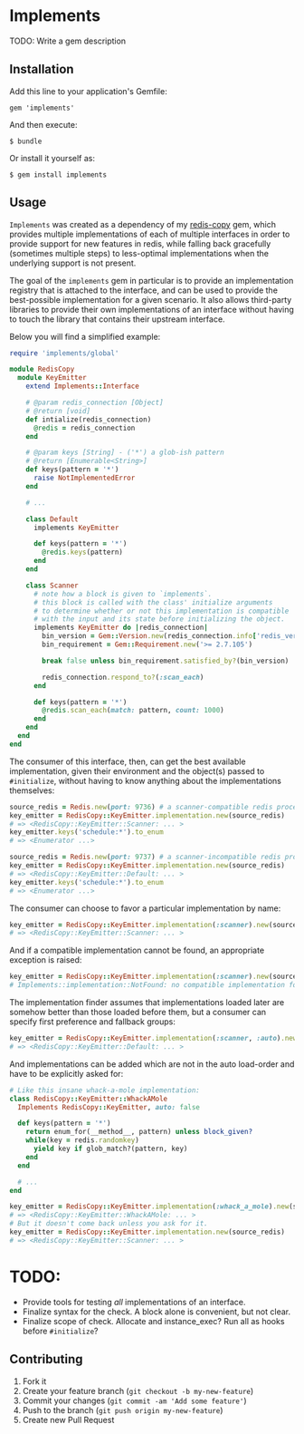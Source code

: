 # Implements

TODO: Write a gem description

## Installation

Add this line to your application's Gemfile:

    gem 'implements'

And then execute:

    $ bundle

Or install it yourself as:

    $ gem install implements

## Usage

`Implements` was created as a dependency of my [redis-copy][] gem, which
provides multiple implementations of each of multiple interfaces in order to
provide support for new features in redis, while falling back gracefully
(sometimes multiple steps) to less-optimal implementations when
the underlying support is not present.

[redis-copy]: https://github.com/yaauie/redis-copy

The goal of the `implements` gem in particular is to provide an implementation
registry that is attached to the interface, and can be used to provide
the best-possible implementation for a given scenario. It also allows
third-party libraries to provide their own implementations of an interface
without having to touch the library that contains their upstream interface.

Below you will find a simplified example:

``` ruby
require 'implements/global'

module RedisCopy
  module KeyEmitter
    extend Implements::Interface

    # @param redis_connection [Object]
    # @return [void]
    def intialize(redis_connection)
      @redis = redis_connection
    end

    # @param keys [String] - ('*') a glob-ish pattern
    # @return [Enumerable<String>]
    def keys(pattern = '*')
      raise NotImplementedError
    end

    # ...

    class Default
      implements KeyEmitter

      def keys(pattern = '*')
        @redis.keys(pattern)
      end
    end

    class Scanner
      # note how a block is given to `implements`.
      # this block is called with the class' initialize arguments
      # to determine whether or not this implementation is compatible
      # with the input and its state before initializing the object.
      implements KeyEmitter do |redis_connection|
        bin_version = Gem::Version.new(redis_connection.info['redis_version'])
        bin_requirement = Gem::Requirement.new('>= 2.7.105')

        break false unless bin_requirement.satisfied_by?(bin_version)

        redis_connection.respond_to?(:scan_each)
      end

      def keys(pattern = '*')
        @redis.scan_each(match: pattern, count: 1000)
      end
    end
  end
end
```

The consumer of this interface, then, can get the best available implementation,
given their environment and the object(s) passed to `#initialize`, without
having to know anything about the implementations themselves:

``` ruby
source_redis = Redis.new(port: 9736) # a scanner-compatible redis process
key_emitter = RedisCopy::KeyEmitter.implementation.new(source_redis)
# => <RedisCopy::KeyEmitter::Scanner: ... >
key_emitter.keys('schedule:*').to_enum
# => <Enumerator ...>

source_redis = Redis.new(port: 9737) # a scanner-incompatible redis process
key_emitter = RedisCopy::KeyEmitter.implementation.new(source_redis)
# => <RedisCopy::KeyEmitter::Default: ... >
key_emitter.keys('schedule:*').to_enum
# => <Enumerator ...>
```

The consumer can choose to favor a particular implementation by name:

``` ruby
key_emitter = RedisCopy::KeyEmitter.implementation(:scanner).new(source_redis)
# => <RedisCopy::KeyEmitter::Scanner: ... >
```

And if a compatible implementation cannot be found, an appropriate exception
is raised:

``` ruby
key_emitter = RedisCopy::KeyEmitter.implementation(:scanner).new(source_redis)
# Implements::implementation::NotFound: no compatible implementation for RedisCopy::KeyEmitter>
```

The implementation finder assumes that implementations loaded later are
somehow better than those loaded before them, but a consumer can specify
first preference and fallback groups:

``` ruby
key_emitter = RedisCopy::KeyEmitter.implementation(:scanner, :auto).new(source_redis)
# => <RedisCopy::KeyEmitter::Default: ... >
```

And implementations can be added which are not in the auto load-order and have
to be explicitly asked for:

``` ruby
# Like this insane whack-a-mole implementation:
class RedisCopy::KeyEmitter::WhackAMole
  Implements RedisCopy::KeyEmitter, auto: false

  def keys(pattern = '*')
    return enum_for(__method__, pattern) unless block_given?
    while(key = redis.randomkey)
      yield key if glob_match?(pattern, key)
    end
  end

  # ...
end
```

``` ruby
key_emitter = RedisCopy::KeyEmitter.implementation(:whack_a_mole).new(source_redis)
# => <RedisCopy::KeyEmitter::WhackAMole: ... >
# But it doesn't come back unless you ask for it.
key_emitter = RedisCopy::KeyEmitter.implementation.new(source_redis)
# => <RedisCopy::KeyEmitter::Scanner: ... >
```

# TODO:

 - Provide tools for testing *all* implementations of an interface.
 - Finalize syntax for the check. A block alone is convenient, but not clear.
 - Finalize scope of check. Allocate and instance_exec? Run all as hooks before `#initialize`?

## Contributing

1. Fork it
2. Create your feature branch (`git checkout -b my-new-feature`)
3. Commit your changes (`git commit -am 'Add some feature'`)
4. Push to the branch (`git push origin my-new-feature`)
5. Create new Pull Request
